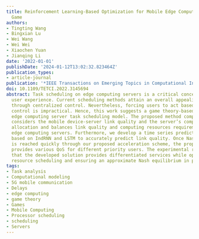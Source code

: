```yaml
---
title: Reinforcement Learning-Based Optimization for Mobile Edge Computing Scheduling
  Game
authors:
- Tingting Wang
- Bingxian Lu
- Wei Wang
- Wei Wei
- Xiaochen Yuan
- Jianqing Li
date: '2022-01-01'
publishDate: '2024-01-12T13:02:32.823464Z'
publication_types:
- article-journal
publication: '*IEEE Transactions on Emerging Topics in Computational Intelligence*'
doi: 10.1109/TETCI.2022.3145694
abstract: Task scheduling on edge computing servers is a critical concern affecting
  user experience. Current scheduling methods attain an overall appealing performance
  through centralized control. Nevertheless, forcing users to act based on a centralized
  control is impractical. Hence, this work suggests a game theory-based distributed
  edge computing server task scheduling model. The proposed method comprehensively
  considers the mobile device-server link quality and the server’s computing resource
  allocation and balances link quality and computing resources requirements when selecting
  edge computing servers. Furthermore, we develop a time series prediction algorithm
  based on IndRNN and LSTM to accurately predict link quality. Once Nash equilibrium
  is reached quickly through our proposed acceleration scheme, the proposed model
  provides various QoS for different priority users. The experimental results highlight
  that the developed solution provides differentiated services while optimizing computing
  resource scheduling and ensuring an approximate Nash equilibrium in polynomial time.
tags:
- Task analysis
- Computational modeling
- 5G mobile communication
- Delays
- edge computing
- game theory
- Games
- Mobile Computing
- Processor scheduling
- scheduling
- Servers
---
```

